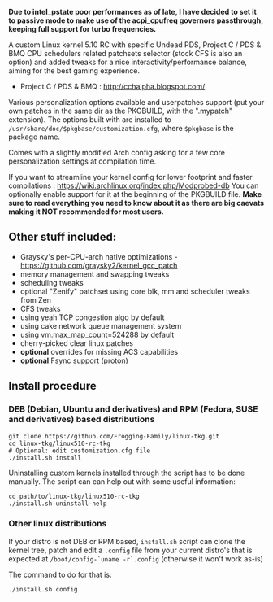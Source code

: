 **Due to intel_pstate poor performances as of late, I have decided to set it to passive mode to make use of the acpi_cpufreq governors passthrough, keeping full support for turbo frequencies.**

A custom Linux kernel 5.10 RC with specific Undead PDS, Project C / PDS & BMQ CPU schedulers related patchsets selector (stock CFS is also an option) and added tweaks for a nice interactivity/performance balance, aiming for the best gaming experience.

- Project C / PDS & BMQ : http://cchalpha.blogspot.com/

Various personalization options available and userpatches support (put your own patches in the same dir as the PKGBUILD, with the ".mypatch" extension). The options built with are installed to `/usr/share/doc/$pkgbase/customization.cfg`, where `$pkgbase` is the package name.

Comes with a slightly modified Arch config asking for a few core personalization settings at compilation time.

If you want to streamline your kernel config for lower footprint and faster compilations : https://wiki.archlinux.org/index.php/Modprobed-db
You can optionally enable support for it at the beginning of the PKGBUILD file. **Make sure to read everything you need to know about it as there are big caevats making it NOT recommended for most users.**

## Other stuff included:
- Graysky's per-CPU-arch native optimizations - https://github.com/graysky2/kernel_gcc_patch
- memory management and swapping tweaks
- scheduling tweaks
- optional "Zenify" patchset using core blk, mm and scheduler tweaks from Zen
- CFS tweaks
- using yeah TCP congestion algo by default
- using cake network queue management system
- using vm.max_map_count=524288 by default
- cherry-picked clear linux patches
- **optional** overrides for missing ACS capabilities
- **optional** Fsync support (proton)

## Install procedure

### DEB (Debian, Ubuntu and derivatives) and RPM (Fedora, SUSE and derivatives) based distributions
```
git clone https://github.com/Frogging-Family/linux-tkg.git
cd linux-tkg/linux510-rc-tkg
# Optional: edit customization.cfg file
./install.sh install
```
Uninstalling custom kernels installed through the script has to be done manually.
The script can can help out with some useful information:
```
cd path/to/linux-tkg/linux510-rc-tkg
./install.sh uninstall-help
```

### Other linux distributions
If your distro is not DEB or RPM based, `install.sh` script can clone the kernel tree, patch and edit a `.config` file from your current distro's 
that is expected at ``/boot/config-`uname -r`.config`` (otherwise it won't work as-is)

The command to do for that is:
```
./install.sh config
```
